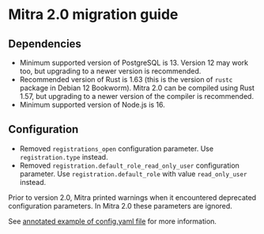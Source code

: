 # Mitra 2.0 migration guide

## Dependencies

- Minimum supported version of PostgreSQL is 13. Version 12 may work too, but upgrading to a newer version is recommended.
- Recommended version of Rust is 1.63 (this is the version of `rustc` package in Debian 12 Bookworm). Mitra 2.0 can be compiled using Rust 1.57, but upgrading to a newer version of the compiler is recommended.
- Minimum supported version of Node.js is 16.

## Configuration

- Removed `registrations_open` configuration parameter. Use `registration.type` instead.
- Removed `registration.default_role_read_only_user` configuration parameter. Use `registration.default_role` with value `read_only_user` instead.

Prior to version 2.0, Mitra printed warnings when it encountered deprecated configuration parameters. In Mitra 2.0 these parameters are ignored.

See [annotated example of config.yaml file](../contrib/mitra_config.yaml) for more information.
